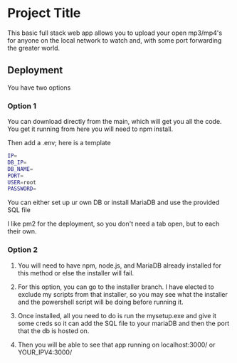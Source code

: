# Project Title

This basic full stack web app allows you to upload your open mp3/mp4's for anyone on the local network to watch and, with some port forwarding the greater world.

## Deployment

You have two options 

### Option 1

You can download directly from the main, which will get you all the code.
You get it running from here you will need to npm install.

Then add a .env; here is a template
```bash
IP=
DB_IP=
DB_NAME=
PORT=
USER=root
PASSWORD= 
```

You can either set up ur own DB or install MariaDB and use the provided SQL file

I like pm2 for the deployment, so you don't need a tab open, but to each their own.

### Option 2

1. You will need to have npm, node.js, and MariaDB already installed for this method or else the installer will fail. 

2. For this option, you can go to the installer branch.
I have elected to exclude my scripts from that installer, so you may see what the installer and the powershell script will be doing before running it.

3. Once installed, all you need to do is run the mysetup.exe and give it some creds so it can add the SQL file to your mariaDB and then the port that the db is hosted on.

4. Then you will be able to see that app running on localhost:3000/ or YOUR_IPV4:3000/
